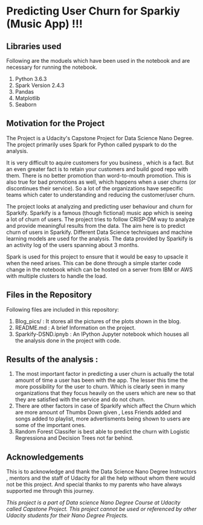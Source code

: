 # Predicting User Churn for Sparkiy (Music App) !!!


## Libraries used

Following are the moduels which have been used in the notebook  and are necessary for running the notebook.
1. Python 3.6.3
2. Spark Version 2.4.3
3. Pandas 
4. Matplotlib
5. Seaborn

## Motivation for the Project 

The Project is a Udacity's Capstone Project for Data Science Nano Degree. The project primarily uses Spark for Python called pyspark to do the analysis. 

It is very difficult to aquire customers for you business , which is a fact. But an even greater fact is to retain your customers and build good repo with them. There is no better promotion than word-to-mouth promotion. This is also true for bad promotions as well, which happens when a user churns (or discontinues their service). So a lot of the organizations have sepecific teams which cater to understanding and reducing the customer/user churn.

The project looks at analyzing and predicting user behaviour and churn for Sparkify. Sparkify is a famous (though fictional) music app  which is seeing  a lot of churn of users. The project tries to follow CRISP-DM way to analyze and provide meaningful results from the data. The aim here is to predict churn of users in Sparkify. Different Data Science techniques and machine learning models are used for the analysis. The data provided by Sparkify is an activity log of the users spanning about 3  months.

Spark is used for this project to ensure that it would be easy to upsacle it when the need arises. This can be done through a simple starter code change in the notebook which can be hosted on a server from IBM or AWS with multiple clusters to handle the load.

## Files in the Repository 

Following files are included in this repository:

1. Blog_pics/ : It stores all the pictures of the plots shown in the blog.
2. README.md :  A brief Information on the project.
3. Sparkify-DSND.ipnyb : An IPython Jupyter notebook which houses all the analysis done in the project with code.

## Results of the analysis :

1. The most important factor in predicting a user churn is actually the total amount of time a user has been with the app. The lesser this time the more possibility for the user to churn. Which is clearly seen in many organizations that they focus heavily on the users which are new so that they are satisfied with the service and do not churn.
2. There are other factors in case of Sparkify which affect the Churn  which are more amount of Thumbs Down given , Less Friends added and songs added to playlist, more advertisments being shown to users  are some of the important ones.
3. Random Forest Classifer is best able to predict the churn with Logistic Regressiona and Decision Trees not far behind.


## Acknowledgements 

This is to acknowledge and thank the Data Science Nano Degree Instructors , mentors and the staff of Udacity for all the help without whom there would not be this project. And special thanks to my parents who have always supported me through this journey.

*This project is a part of Data science Nano Degree Course at Udacity called Capstone Project. This project cannot be used or referenced by other Udacity students for their Nano Degree Projects.*

